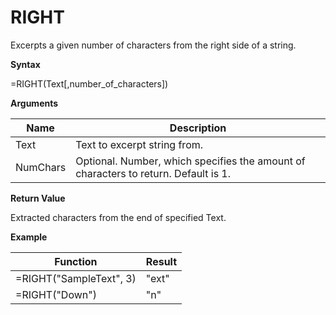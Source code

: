 # RIGHT

Excerpts a given number of characters from the right side of a string.

**Syntax**

=RIGHT(Text\[,number\_of\_characters\])

**Arguments**

| Name     | Description                                                                         |
|----------|-------------------------------------------------------------------------------------|
| Text     | Text to excerpt string from.                                                        |
| NumChars | Optional. Number, which specifies the amount of characters to return. Default is 1. |

**Return Value**

Extracted characters from the end of specified Text.

**Example**

| Function                | Result |
|-------------------------|--------|
| =RIGHT("SampleText", 3) | "ext"  |
| =RIGHT("Down")          | "n"    |
